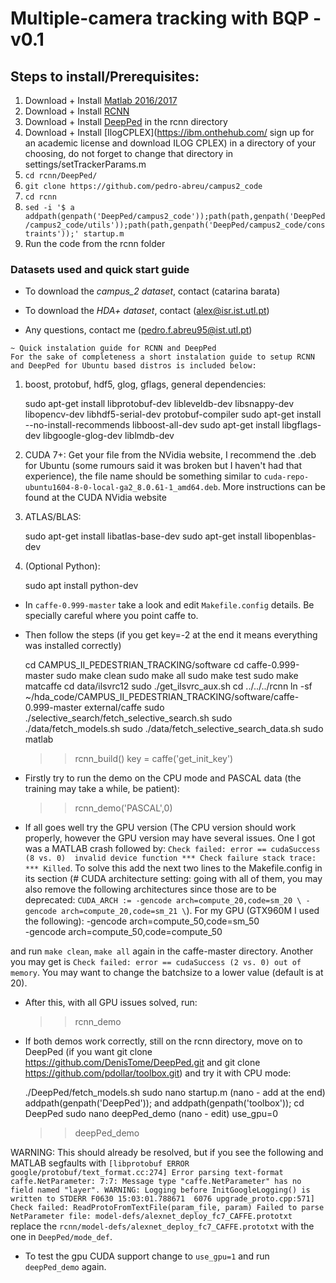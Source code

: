 # Multiple-camera tracking with BQP - v0.1

## Steps to install/Prerequisites:

1. Download + Install [Matlab 2016/2017](https://www.mathworks.com/downloads/)
2. Download + Install [RCNN](https://github.com/rbgirshick/rcnn)
3. Download + Install [DeepPed](https://github.com/DenisTome/DeepPed) in the rcnn directory
4. Download + Install [IlogCPLEX](https://ibm.onthehub.com/ sign up for an academic license and download ILOG CPLEX) in a directory of your choosing, do not forget to change that directory in settings/setTrackerParams.m
5. `cd rcnn/DeepPed/`
6. `git clone https://github.com/pedro-abreu/campus2_code`
7. `cd rcnn`
8. `sed -i '$ a addpath(genpath('DeepPed/campus2_code'));path(path,genpath('DeepPed/campus2_code/utils'));path(path,genpath('DeepPed/campus2_code/constraints'));' startup.m`
9. Run the code from the rcnn folder


### Datasets used and quick start guide

* To download the *campus_2 dataset*, contact (catarina barata)

* To download the *HDA+ dataset*, contact (alex@isr.ist.utl.pt)

* Any questions, contact me (pedro.f.abreu95@ist.utl.pt)

~~~~~~~~~~~~~~~~
~ Quick instalation guide for RCNN and DeepPed
For the sake of completeness a short instalation guide to setup RCNN and DeepPed for Ubuntu based distros is included below:
~~~~~~~~~~~~~~~~

1. boost, protobuf, hdf5, glog, gflags, general dependencies:

	sudo apt-get install libprotobuf-dev libleveldb-dev libsnappy-dev libopencv-dev libhdf5-serial-dev protobuf-compiler
	sudo apt-get install --no-install-recommends libboost-all-dev
	sudo apt-get install libgflags-dev libgoogle-glog-dev liblmdb-dev

2. CUDA 7+: Get your file from the NVidia website, I recommend the .deb for Ubuntu (some rumours said it was broken but I haven't had that experience), the file name should be something similar to
`cuda-repo-ubuntu1604-8-0-local-ga2_8.0.61-1_amd64.deb`. More instructions can be found at the CUDA NVidia website

3. ATLAS/BLAS:

	sudo apt-get install libatlas-base-dev
	sudo apt-get install libopenblas-dev

4. (Optional Python):

	sudo apt install python-dev

* In `caffe-0.999-master` take a look and edit `Makefile.config` details. Be specially careful where you point caffe to.

* Then follow the steps (if you get key=-2 at the end it means everything was installed correctly)

	cd CAMPUS_II_PEDESTRIAN_TRACKING/software
	cd caffe-0.999-master
	sudo make clean
	sudo make all
	sudo make test
	sudo make matcaffe
	cd data/ilsvrc12
	sudo ./get_ilsvrc_aux.sh
	cd ../../../rcnn
	ln -sf ~/hda_code/CAMPUS_II_PEDESTRIAN_TRACKING/software/caffe-0.999-master external/caffe
	sudo ./selective_search/fetch_selective_search.sh
	sudo ./data/fetch_models.sh
	sudo ./data/fetch_selective_search_data.sh
	sudo matlab
	>> rcnn_build()
	>> key = caffe('get_init_key')

* Firstly try to run the demo on the CPU mode and PASCAL data (the training may take a while, be patient):

	>> rcnn_demo('PASCAL',0)

* If all goes well try the GPU version (The CPU version should work properly, however the GPU version may have several issues. One I got was a MATLAB crash followed by: `Check failed: error == cudaSuccess (8 vs. 0)  invalid device function *** Check failure stack trace: *** Killed`. To solve this add the next two lines to the Makefile.config in its section (# CUDA architecture setting: going with all of them, you may also remove the following architectures since those are to be deprecated: `CUDA_ARCH := -gencode arch=compute_20,code=sm_20 \ -gencode arch=compute_20,code=sm_21 \`). For my GPU (GTX960M I used the following):
		-gencode arch=compute_50,code=sm_50 \
		-gencode arch=compute_50,code=compute_50

and run `make clean`, `make all` again in the caffe-master directory. Another you may get is `Check failed: error == cudaSuccess (2 vs. 0) out of memory`. You may want to change the batchsize to a lower value (default is at 20).

* After this, with all GPU issues solved, run:

	>> rcnn_demo

* If both demos work correctly, still on the rcnn directory, move on to DeepPed (if you want git clone https://github.com/DenisTome/DeepPed.git and git clone https://github.com/pdollar/toolbox.git) and try it with CPU mode:

	./DeepPed/fetch_models.sh
	sudo nano startup.m
	(nano - add at the end) addpath(genpath('DeepPed')); and addpath(genpath('toolbox'));
	cd DeepPed
	sudo nano deepPed_demo
	(nano - edit) use_gpu=0
	>> deepPed_demo

WARNING: This should already be resolved, but if you see the following and MATLAB segfaults with `[libprotobuf ERROR google/protobuf/text_format.cc:274] Error parsing text-format caffe.NetParameter: 7:7: Message type "caffe.NetParameter" has no field named "layer". WARNING: Logging before InitGoogleLogging() is written to STDERR F0630 15:03:01.788671  6076 upgrade_proto.cpp:571] Check failed: ReadProtoFromTextFile(param_file, param) Failed to parse NetParameter file: model-defs/alexnet_deploy_fc7_CAFFE.prototxt` replace the `rcnn/model-defs/alexnet_deploy_fc7_CAFFE.prototxt` with the one in `DeepPed/mode_def`.

* To test the gpu CUDA support change to `use_gpu=1` and run `deepPed_demo` again.
